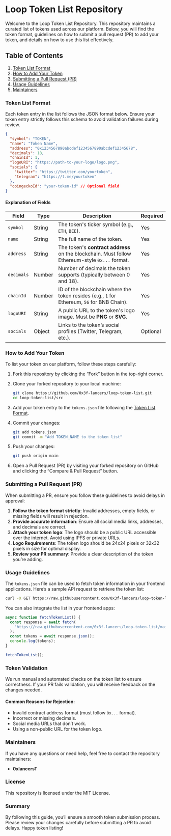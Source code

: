 # Loop Token List Repository

Welcome to the Loop Token List Repository. This repository maintains a curated list of tokens used across our platform. Below, you will find the token format, guidelines on how to submit a pull request (PR) to add your token, and details on how to use this list effectively.

## Table of Contents

1. [Token List Format](#token-list-format)
2. [How to Add Your Token](#how-to-add-your-token)
3. [Submitting a Pull Request (PR)](#submitting-a-pull-request-pr)
4. [Usage Guidelines](#usage-guidelines)
5. [Maintainers](#maintainers)

### Token List Format

Each token entry in the list follows the JSON format below. Ensure your token entry strictly follows this schema to avoid validation failures during review.

```json
{
  "symbol": "TOKEN",
  "name": "Token Name",
  "address": "0x1234567890abcdef1234567890abcdef12345678",
  "decimals": 18,
  "chainId": 1,
  "logoURI": "https://path-to-your-logo/logo.png",
  "socials": {
    "twitter": "https://twitter.com/yourtoken",
    "telegram": "https://t.me/yourtoken"
  },
  "coingeckoId": "your-token-id" // Optional field
}
```

#### Explanation of Fields

| **Field**  | **Type** | **Description**                                                                                | **Required** |
| ---------- | -------- | ---------------------------------------------------------------------------------------------- | ------------ |
| `symbol`   | String   | The token's ticker symbol (e.g., `ETH`, `BEE`).                                                | Yes          |
| `name`     | String   | The full name of the token.                                                                    | Yes          |
| `address`  | String   | The token's **contract address** on the blockchain. Must follow Ethereum-style `0x...` format. | Yes          |
| `decimals` | Number   | Number of decimals the token supports (typically between 0 and 18).                            | Yes          |
| `chainId`  | Number   | ID of the blockchain where the token resides (e.g., `1` for Ethereum, `56` for BNB Chain).     | Yes          |
| `logoURI`  | String   | A public URL to the token's logo image. Must be **PNG** or **SVG**.                            | Yes          |
| `socials`  | Object   | Links to the token’s social profiles (Twitter, Telegram, etc.).                                | Optional     |

### How to Add Your Token

To list your token on our platform, follow these steps carefully:

1. Fork this repository by clicking the “Fork” button in the top-right corner.
2. Clone your forked repository to your local machine:

   ```bash
   git clone https://github.com/0x3f-lancers/loop-token-list.git
   cd loop-token-list/src
   ```

3. Add your token entry to the `tokens.json` file following the [Token List Format](#token-list-format).
4. Commit your changes:

   ```bash
   git add tokens.json
   git commit -m "Add TOKEN_NAME to the token list"
   ```

5. Push your changes:

   ```bash
   git push origin main
   ```

6. Open a Pull Request (PR) by visiting your forked repository on GitHub and clicking the “Compare & Pull Request” button.

### Submitting a Pull Request (PR)

When submitting a PR, ensure you follow these guidelines to avoid delays in approval:

1. **Follow the token format strictly**: Invalid addresses, empty fields, or missing fields will result in rejection.
2. **Provide accurate information**: Ensure all social media links, addresses, and decimals are correct.
3. **Attach your token logo**: The logo should be a public URL accessible over the internet. Avoid using IPFS or private URLs.
4. **Logo Requirements**: The token logo should be 24x24 pixels or 32x32 pixels in size for optimal display.
5. **Review your PR summary**: Provide a clear description of the token you’re adding.

### Usage Guidelines

The `tokens.json` file can be used to fetch token information in your frontend applications. Here’s a sample API request to retrieve the token list:

```bash
curl -X GET https://raw.githubusercontent.com/0x3f-lancers/loop-token-list/main/src/tokens.json
```

You can also integrate the list in your frontend apps:

```javascript
async function fetchTokenList() {
  const response = await fetch(
    "https://raw.githubusercontent.com/0x3f-lancers/loop-token-list/main/src/tokens.json"
  );
  const tokens = await response.json();
  console.log(tokens);
}

fetchTokenList();
```

### Token Validation

We run manual and automated checks on the token list to ensure correctness. If your PR fails validation, you will receive feedback on the changes needed.

#### Common Reasons for Rejection:

- Invalid contract address format (must follow `0x...` format).
- Incorrect or missing decimals.
- Social media URLs that don’t work.
- Using a non-public URL for the token logo.

### Maintainers

If you have any questions or need help, feel free to contact the repository maintainers:

- **0xlancersT**

### License

This repository is licensed under the MIT License.

### Summary

By following this guide, you’ll ensure a smooth token submission process. Please review your changes carefully before submitting a PR to avoid delays. Happy token listing!
